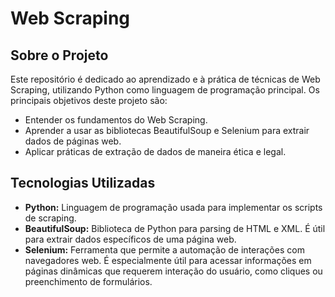 # Web Scraping

## Sobre o Projeto
Este repositório é dedicado ao aprendizado e à prática de técnicas de Web Scraping, utilizando Python como linguagem de programação principal. Os principais objetivos deste projeto são:

- Entender os fundamentos do Web Scraping.
- Aprender a usar as bibliotecas BeautifulSoup e Selenium para extrair dados de páginas web.
- Aplicar práticas de extração de dados de maneira ética e legal.

## Tecnologias Utilizadas
- **Python:** Linguagem de programação usada para implementar os scripts de scraping.
- **BeautifulSoup:** Biblioteca de Python para parsing de HTML e XML. É útil para extrair dados específicos de uma página web.
- **Selenium:** Ferramenta que permite a automação de interações com navegadores web. É especialmente útil para acessar informações em páginas dinâmicas que requerem interação do usuário, como cliques ou preenchimento de formulários.


